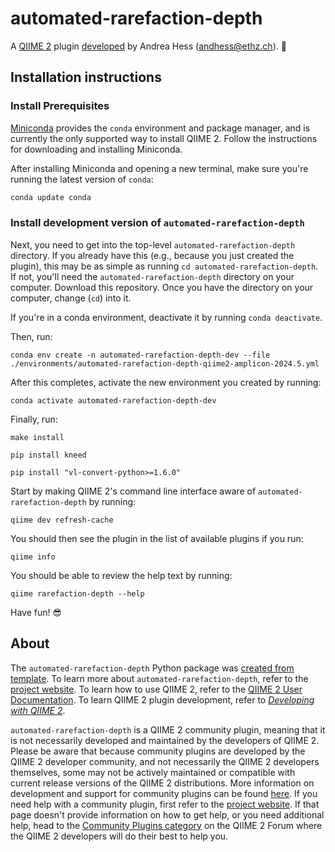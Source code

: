 # automated-rarefaction-depth

A [QIIME 2](https://qiime2.org) plugin [developed](https://develop.qiime2.org) by Andrea Hess (andhess@ethz.ch). 🔌

## Installation instructions

### Install Prerequisites

[Miniconda](https://conda.io/miniconda.html) provides the `conda` environment and package manager, and is currently the only supported way to install QIIME 2.
Follow the instructions for downloading and installing Miniconda.

After installing Miniconda and opening a new terminal, make sure you're running the latest version of `conda`:

```bash
conda update conda
```

###  Install development version of `automated-rarefaction-depth`

Next, you need to get into the top-level `automated-rarefaction-depth` directory.
If you already have this (e.g., because you just created the plugin), this may be as simple as running `cd automated-rarefaction-depth`.
If not, you'll need the `automated-rarefaction-depth` directory on your computer.
Download this repository.
Once you have the directory on your computer, change (`cd`) into it.

If you're in a conda environment, deactivate it by running `conda deactivate`.


Then, run:

```shell
conda env create -n automated-rarefaction-depth-dev --file ./environments/automated-rarefaction-depth-qiime2-amplicon-2024.5.yml
```

After this completes, activate the new environment you created by running:

```shell
conda activate automated-rarefaction-depth-dev
```

Finally, run:

```shell
make install
```

```Install the Kneed library
pip install kneed
```
```Install the Vega-Lite compiler
pip install "vl-convert-python>=1.6.0"
```
 
Start by making QIIME 2's command line interface aware of `automated-rarefaction-depth` by running:

```shell
qiime dev refresh-cache
```

You should then see the plugin in the list of available plugins if you run:

```shell
qiime info
```

You should be able to review the help text by running:

```shell
qiime rarefaction-depth --help
```

Have fun! 😎

## About

The `automated-rarefaction-depth` Python package was [created from template](https://develop.qiime2.org/en/latest/plugins/tutorials/create-from-template.html).
To learn more about `automated-rarefaction-depth`, refer to the [project website](https://example.com).
To learn how to use QIIME 2, refer to the [QIIME 2 User Documentation](https://docs.qiime2.org).
To learn QIIME 2 plugin development, refer to [*Developing with QIIME 2*](https://develop.qiime2.org).

`automated-rarefaction-depth` is a QIIME 2 community plugin, meaning that it is not necessarily developed and maintained by the developers of QIIME 2.
Please be aware that because community plugins are developed by the QIIME 2 developer community, and not necessarily the QIIME 2 developers themselves, some may not be actively maintained or compatible with current release versions of the QIIME 2 distributions.
More information on development and support for community plugins can be found [here](https://library.qiime2.org).
If you need help with a community plugin, first refer to the [project website](https://example.com).
If that page doesn't provide information on how to get help, or you need additional help, head to the [Community Plugins category](https://forum.qiime2.org/c/community-contributions/community-plugins/14) on the QIIME 2 Forum where the QIIME 2 developers will do their best to help you.
